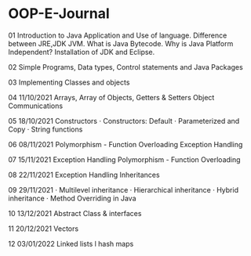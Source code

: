 # OOP-E-Journal
01 Introduction to Java Application and Use of language. Difference between JRE,JDK JVM. What is Java Bytecode. Why is Java Platform Independent? Installation of JDK and Eclipse. 

02 Simple Programs, Data types, Control statements and Java Packages 

03 Implementing Classes and objects 

04 11/10/2021 Arrays, Array of Objects, Getters & Setters Object Communications 

05 18/10/2021 Constructors · Constructors: Default · Parameterized and Copy · String functions 

06 08/11/2021 Polymorphism - Function Overloading Exception Handling 

07 15/11/2021 Exception Handling Polymorphism - Function Overloading 

08 22/11/2021 Exception Handling Inheritances 

09 29/11/2021 · Multilevel inheritance · Hierarchical inheritance · Hybrid inheritance · Method Overriding in Java 

10 13/12/2021 Abstract Class & interfaces 

11 20/12/2021 Vectors 

12 03/01/2022 Linked lists l hash maps 
